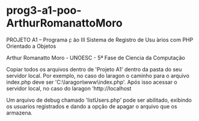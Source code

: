 # prog3-a1-poo-ArthurRomanattoMoro
PROJETO A1 – Programa ̧c ̃ao III Sistema de Registro de Usu ́arios com PHP  Orientado a Objetos

Arthur Romanatto Moro - UNOESC - 5ª Fase de Ciencia da Computação

Copiar todos os arquivos dentro de 'Projeto A1' dentro da pasta do seu servidor local. 
Por exemplo, no caso do laragon o caminho para o arquivo index.php deve ser 'C:\laragon\www\index.php'.
Após isso acessar o servidor local, no caso do laragon 'http://localhost

Um arquivo de debug chamado 'listUsers.php' pode ser abilitado, exibindo os usuarios registrados e dando a opção de apagar o arquivo que os armazena.
